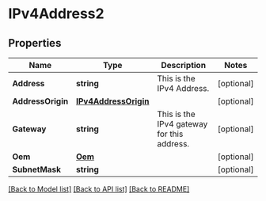 # IPv4Address2

## Properties
Name | Type | Description | Notes
------------ | ------------- | ------------- | -------------
**Address** | **string** | This is the IPv4 Address. | [optional] 
**AddressOrigin** | [**IPv4AddressOrigin**](IPv4AddressOrigin.md) |  | [optional] 
**Gateway** | **string** | This is the IPv4 gateway for this address. | [optional] 
**Oem** | [**Oem**](Oem.md) |  | [optional] 
**SubnetMask** | **string** |  | [optional] 

[[Back to Model list]](../README.md#documentation-for-models) [[Back to API list]](../README.md#documentation-for-api-endpoints) [[Back to README]](../README.md)


